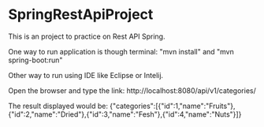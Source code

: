 # SpringRestApiProject

This is an project to practice on Rest API Spring.


One way to run application is though terminal: "mvn install" and  "mvn spring-boot:run"

Other way to run using IDE like Eclipse or Intelij.

Open the browser and type the link: http://localhost:8080/api/v1/categories/


The result displayed would be: 
{"categories":[{"id":1,"name":"Fruits"},{"id":2,"name":"Dried"},{"id":3,"name":"Fesh"},{"id":4,"name":"Nuts"}]}
